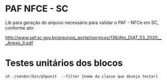# PAF NFCE - SC
Lib para geração do arquivo necessário para validar o PAF - NFCe em SC, conforme ato:

http://www.sef.sc.gov.br/arquivos_portal/servicos/136/Ato_DIAT_53_2020___Anexo_II.pdf

# Testes unitários dos blocos

``sh
./vendor/bin/phpunit  --filter {nome da classe que deseja testar}
``

